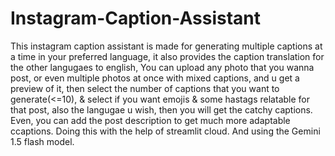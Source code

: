# Instagram-Caption-Assistant
This instagram caption assistant is made for generating multiple captions at a time in your preferred language, it also provides the caption translation for the other langugaes to english, You can upload any photo that you wanna post, or even multiple photos at once with mixed captions, and u get a preview of it, then select the number of captions that you want to generate(<=10), & select if you want emojis & some hastags relatable for that post, also the langugae u wish, then you will get the catchy captions. 
Even, you can add the post description to get much more adaptable ccaptions.
Doing this with the help of streamlit cloud.
And using the Gemini 1.5 flash model.
